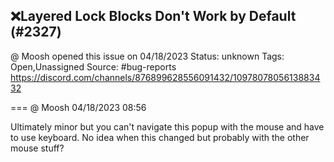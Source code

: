 ## ❌Layered Lock Blocks Don't Work by Default (#2327)
@ Moosh opened this issue on 04/18/2023
Status: unknown
Tags: Open,Unassigned
Source: #bug-reports https://discord.com/channels/876899628556091432/1097807805613883432


=== @ Moosh 04/18/2023 08:56

Ultimately minor but you can't navigate this popup with the mouse and have to use keyboard. No idea when this changed but probably with the other mouse stuff?

